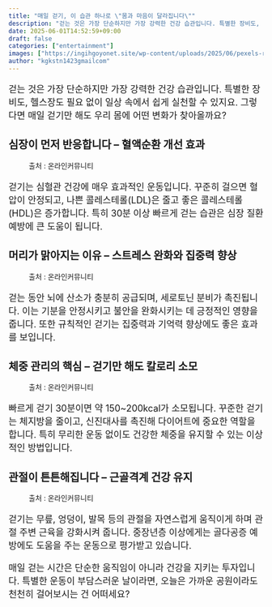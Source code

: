 ```yaml
---
title: "매일 걷기, 이 습관 하나로 \"몸과 마음이 달라집니다\""
description: "걷는 것은 가장 단순하지만 가장 강력한 건강 습관입니다. 특별한 장비도, 헬스장도 필요 없이 일상 속에서 쉽게 실천할 수 있지요. 그렇다면 매일 걷기만 해도 우리 몸에 어떤 변화가 찾아올까요?"
date: 2025-06-01T14:52:59+09:00
draft: false
categories: ["entertainment"]
images: ["https://ingihgoyonet.site/wp-content/uploads/2025/06/pexels-ron-lach-10203432-1024x683.jpg", "https://ingihgoyonet.site/wp-content/uploads/2025/06/pexels-karolina-grabowska-4498179-1024x683.jpg", "https://ingihgoyonet.site/wp-content/uploads/2025/06/pexels-shvets-production-6975474-1-1024x684.jpg", "https://ingihgoyonet.site/wp-content/uploads/2025/06/pexels-kindelmedia-7298631-1024x577.jpg"]
author: "kgkstn1423gmailcom"
---
```


<p style="font-size:18px">걷는 것은 가장 단순하지만 가장 강력한 건강 습관입니다. 특별한 장비도, 헬스장도 필요 없이 일상 속에서 쉽게 실천할 수 있지요. 그렇다면 매일 걷기만 해도 우리 몸에 어떤 변화가 찾아올까요?</p> <h2 >심장이 먼저 반응합니다 – 혈액순환 개선 효과</h2> <figure ><img src="https://ingihgoyonet.site/wp-content/uploads/2025/06/pexels-ron-lach-10203432-1024x683.jpg" alt="" style="aspect-ratio:16/9;object-fit:cover"/><figcaption >출처 : 온라인커뮤니티</figcaption></figure> <p style="font-size:18px">걷기는 심혈관 건강에 매우 효과적인 운동입니다. 꾸준히 걸으면 혈압이 안정되고, 나쁜 콜레스테롤(LDL)은 줄고 좋은 콜레스테롤(HDL)은 증가합니다. 특히 30분 이상 빠르게 걷는 습관은 심장 질환 예방에 큰 도움이 됩니다.</p> <h2 >머리가 맑아지는 이유 – 스트레스 완화와 집중력 향상</h2> <figure ><img src="https://ingihgoyonet.site/wp-content/uploads/2025/06/pexels-karolina-grabowska-4498179-1024x683.jpg" alt="" /><figcaption >출처 : 온라인커뮤니티</figcaption></figure> <p style="font-size:18px">걷는 동안 뇌에 산소가 충분히 공급되며, 세로토닌 분비가 촉진됩니다. 이는 기분을 안정시키고 불안을 완화시키는 데 긍정적인 영향을 줍니다. 또한 규칙적인 걷기는 집중력과 기억력 향상에도 좋은 효과를 보입니다.</p> <h2 >체중 관리의 핵심 – 걷기만 해도 칼로리 소모</h2> <figure ><img src="https://ingihgoyonet.site/wp-content/uploads/2025/06/pexels-shvets-production-6975474-1-1024x684.jpg" alt="" style="aspect-ratio:16/9;object-fit:cover"/><figcaption >출처 : 온라인커뮤니티</figcaption></figure> <p style="font-size:18px">빠르게 걷기 30분이면 약 150~200kcal가 소모됩니다. 꾸준한 걷기는 체지방을 줄이고, 신진대사를 촉진해 다이어트에 중요한 역할을 합니다. 특히 무리한 운동 없이도 건강한 체중을 유지할 수 있는 이상적인 방법입니다.</p> <h2 >관절이 튼튼해집니다 – 근골격계 건강 유지</h2> <figure ><img src="https://ingihgoyonet.site/wp-content/uploads/2025/06/pexels-kindelmedia-7298631-1024x577.jpg" alt="" style="aspect-ratio:16/9;object-fit:cover"/><figcaption >출처 : 온라인커뮤니티</figcaption></figure> <p style="font-size:18px">걷기는 무릎, 엉덩이, 발목 등의 관절을 자연스럽게 움직이게 하며 관절 주변 근육을 강화시켜 줍니다. 중장년층 이상에게는 골다공증 예방에도 도움을 주는 운동으로 평가받고 있습니다.</p> <p style="font-size:18px">매일 걷는 시간은 단순한 움직임이 아니라 건강을 지키는 투자입니다. 특별한 운동이 부담스러운 날이라면, 오늘은 가까운 공원이라도 천천히 걸어보시는 건 어떠세요?</p>